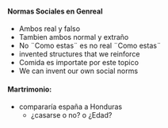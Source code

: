 #### Normas Sociales en Genreal
 - Ambos real y falso
 - Tambien ambos normal y extraño
 - No ¨Como estas¨ es no real ¨Como estas¨
 - invented structures that we reinforce
 - Comida es importate por este topico
 - We can invent our own social norms
#### Martrimonio:
 - compararía españa a Honduras
	 - ¿casarse o no? o ¿Edad?
<!--stackedit_data:
eyJoaXN0b3J5IjpbMTc4NjE1NjQ5MCwtNjA2NzY5Njc3LC0xNz
YzMTgwNzgyLDIwMzc1MjgwNTEsLTE0NzY2MTcwMDMsLTM1NjIw
MjUwMCwxNDY1MDgxODQ3XX0=
-->